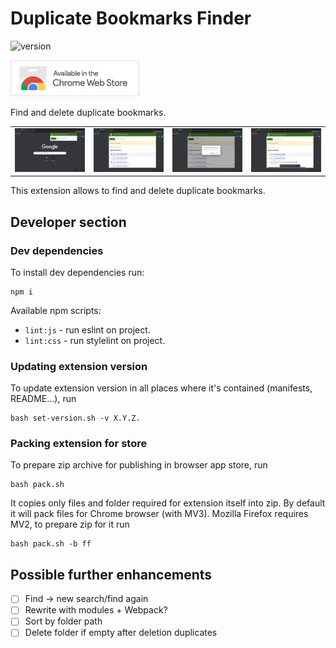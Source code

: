 # Duplicate Bookmarks Finder

![version](https://img.shields.io/badge/version-0.1.4-blue)

[<img src="store_images/cws_badge_small_border.png">](https://chrome.google.com/webstore/detail/duplicate-bookmarks-finde/mmfbmpbplefbggnhpiojnhcadkhglnlf)

Find and delete duplicate bookmarks.

|     |     |     |     |
| --- | --- | --- | --- |
| <img src="store_images/screenshot_1.png" style=" width: 250px">      | <img src="store_images/screenshot_2.png" style=" width: 250px"> | <img src="store_images/screenshot_3.png" style=" width: 250px"> | <img src="store_images/screenshot_4.png" style=" width: 250px"> |

This extension allows to find and delete duplicate bookmarks.

## Developer section

### Dev dependencies

To install dev dependencies run:
```
npm i
```

Available npm scripts:
- `lint:js` - run eslint on project.
- `lint:css` - run stylelint on project.

### Updating extension version

To update extension version in all places where it's contained (manifests, README...), run
```
bash set-version.sh -v X.Y.Z.
```

### Packing extension for store

To prepare zip archive for publishing in browser app store, run
```
bash pack.sh
```
It copies only files and folder required for extension itself into zip.
By default it will pack files for Chrome browser (with MV3). Mozilla Firefox requires MV2, to prepare zip for it run
```
bash pack.sh -b ff
```

## Possible further enhancements

* [ ] Find -> new search/find again
* [ ] Rewrite with modules + Webpack?
* [ ] Sort by folder path
* [ ] Delete folder if empty after deletion duplicates
